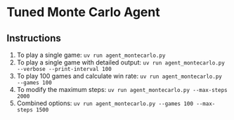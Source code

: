 # Tuned Monte Carlo Agent

## Instructions

1. To play a single game: `uv run agent_montecarlo.py`
2. To play a single game with detailed output: `uv run agent_montecarlo.py --verbose --print-interval 100`
3. To play 100 games and calculate win rate: `uv run agent_montecarlo.py --games 100`
4. To modify the maximum steps: `uv run agent_montecarlo.py --max-steps 2000`
5. Combined options: `uv run agent_montecarlo.py --games 100 --max-steps 1500`
